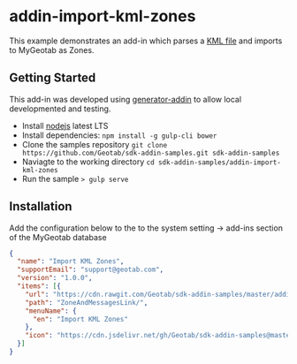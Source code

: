 # addin-import-kml-zones

This example demonstrates an add-in which parses a [KML file](https://developers.google.com/kml/documentation/) and imports to MyGeotab as Zones.

## Getting Started

This add-in was developed using [generator-addin](https://github.com/Geotab/generator-addin) to allow local developmented and testing.

* Install [nodejs](https://nodejs.org/en/) latest LTS
* Install dependencies: `npm install -g gulp-cli bower`
* Clone the samples repository `git clone https://github.com/Geotab/sdk-addin-samples.git sdk-addin-samples`
* Naviagte to the working directory `cd sdk-addin-samples/addin-import-kml-zones`
* Run the sample `> gulp serve`

## Installation
Add the configuration below to the to the system setting -> add-ins section of the MyGeotab database

```json
{
  "name": "Import KML Zones",
  "supportEmail": "support@geotab.com",
  "version": "1.0.0",
  "items": [{
    "url": "https://cdn.rawgit.com/Geotab/sdk-addin-samples/master/addin-import-kml-zones/dist/importKmlZones.html",
    "path": "ZoneAndMessagesLink/",
    "menuName": {
      "en": "Import KML Zones"
    },
    "icon": "https://cdn.jsdelivr.net/gh/Geotab/sdk-addin-samples@master/addin-import-kml-zones/dist/images/icon.svg"
  }]
}
```
